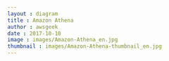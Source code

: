 ```yaml
---
layout : diagram
title : Amazon Athena
author : awsgeek
date : 2017-10-10
image : images/Amazon-Athena_en.jpg
thumbnail : images/Amazon-Athena-thumbnail_en.jpg
---
```

